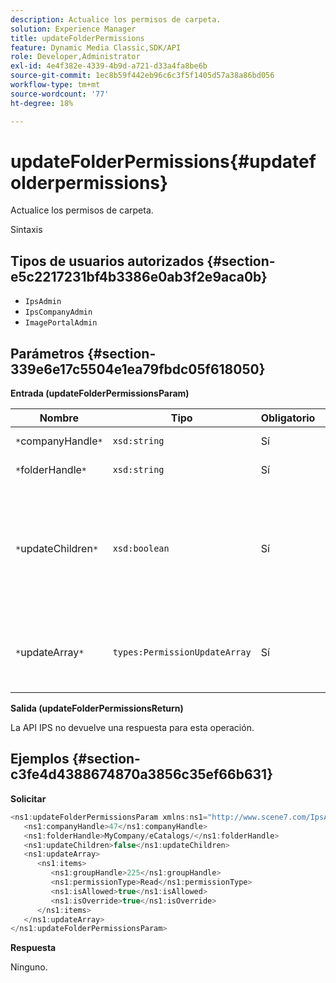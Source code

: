 ```yaml
---
description: Actualice los permisos de carpeta.
solution: Experience Manager
title: updateFolderPermissions
feature: Dynamic Media Classic,SDK/API
role: Developer,Administrator
exl-id: 4e4f382e-4339-4b9d-a721-d33a4fa8be6b
source-git-commit: 1ec8b59f442eb96c6c3f5f1405d57a38a86bd056
workflow-type: tm+mt
source-wordcount: '77'
ht-degree: 18%

---
```


# updateFolderPermissions{#updatefolderpermissions}

Actualice los permisos de carpeta.

Sintaxis

## Tipos de usuarios autorizados {#section-e5c2217231bf4b3386e0ab3f2e9aca0b}

* `IpsAdmin`
* `IpsCompanyAdmin`
* `ImagePortalAdmin`

## Parámetros {#section-339e6e17c5504e1ea79fbdc05f618050}

**Entrada (updateFolderPermissionsParam)**

| Nombre | Tipo | Obligatorio | Descripción |
|---|---|---|---|
| `*`companyHandle`*` | `xsd:string` | Sí | Identificador de la empresa. |
| `*`folderHandle`*` | `xsd:string` | Sí | Identificador de carpeta. |
| `*`updateChildren`*` | `xsd:boolean` | Sí | Determina si se deben actualizar los elementos secundarios con permisos establecidos para la carpeta de nivel superior. |
| `*`updateArray`*` | `types:PermissionUpdateArray` | Sí | Matriz de actualizaciones de permisos que desea aplicar a la carpeta. |

**Salida (updateFolderPermissionsReturn)**

La API IPS no devuelve una respuesta para esta operación.

## Ejemplos {#section-c3fe4d4388674870a3856c35ef66b631}

**Solicitar**

```java
<ns1:updateFolderPermissionsParam xmlns:ns1="http://www.scene7.com/IpsApi/xsd">
   <ns1:companyHandle>47</ns1:companyHandle>
   <ns1:folderHandle>MyCompany/eCatalogs/</ns1:folderHandle>
   <ns1:updateChildren>false</ns1:updateChildren>
   <ns1:updateArray>
      <ns1:items>
         <ns1:groupHandle>225</ns1:groupHandle>
         <ns1:permissionType>Read</ns1:permissionType>
         <ns1:isAllowed>true</ns1:isAllowed>
         <ns1:isOverride>true</ns1:isOverride>
      </ns1:items>
   </ns1:updateArray>
</ns1:updateFolderPermissionsParam>
```

**Respuesta**

Ninguno.
